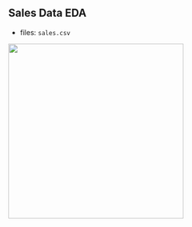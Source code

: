 
## Sales Data EDA ##
- files: <code>sales.csv</code>

<img src="https://cdn.pixabay.com/photo/2019/04/26/07/14/store-4156934_960_720.png" height=350/>
